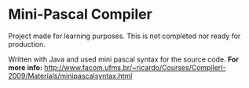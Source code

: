 # Mini-Pascal Compiler
Project made for learning purposes. This is not completed nor ready for production.

Written with Java and used mini pascal syntax for the source code. 
**For more info:**
http://www.facom.ufms.br/~ricardo/Courses/CompilerI-2009/Materials/minipascalsyntax.html
 
